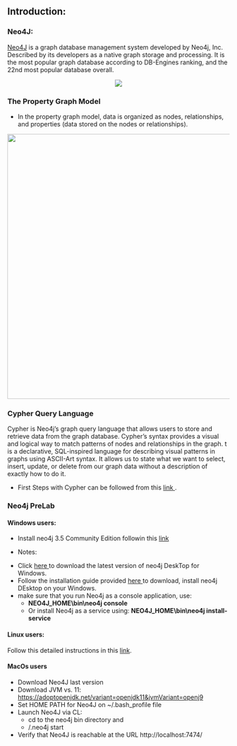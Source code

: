 ## Introduction:
### Neo4J:
   <a href="https://neo4j.com/">Neo4J</a>  is a graph database management system developed by Neo4j, Inc. Described by its developers as a native graph storage and processing. It is the most popular graph database according to DB-Engines ranking, and the 22nd most popular database overall.<br/>
<div style="text-align:center"><img src="https://neo4j.com/wp-content/themes/neo4jweb/assets/images/neo4j-logo-2015.png"></div>


### The Property Graph Model
* In the property graph model, data is organized as nodes, relationships, and properties (data stored on the nodes or relationships).

<div style="text-align:center"><img src= 'https://dist.neo4j.com/wp-content/uploads/property_graph_elements.jpg' width='600'></div>


###  Cypher Query Language

Cypher is Neo4j’s graph query language that allows users to store and retrieve data from the graph database. Cypher’s syntax provides a visual and logical way to match patterns of nodes and relationships in the graph.
t is a declarative, SQL-inspired language for describing visual patterns in graphs using ASCII-Art syntax. It allows us to state what we want to select, insert, update, or delete from our graph data without a description of exactly how to do it.

- First Steps with Cypher can be followed from this <a href='https://neo4j.com/developer/cypher/'>link </a>.

### Neo4j PreLab
#### Windows users:


- Install neo4j 3.5 Community Edition followin this <a href='https://neo4j.com/download-thanks/?edition=community&release=3.5.21&flavour=winzip&_ga=2.186751336.1137015944.1598288824-1813280835.1541597058'>link </a>

- Notes:

 * Click  <a href= 'https://neo4j.com/download-thanks-desktop/?edition=desktop&flavour=winstall64&release=1.3.4&offline=true'> here </a> to download the latest version of neo4j DeskTop for Windows.
 * Follow the installation guide provided <a href= 'https://neo4j.com/download-thanks-desktop/?edition=desktop&flavour=winstall64&release=1.3.4&offline=true#installation-guide' > here </a> to download, install neo4j DEsktop on your Windows.
 * make sure that you run Neo4j as a console application, use: 
     - <b> NEO4J_HOME\bin\neo4j console </b>
     - Or install Neo4j as a service using: <b>NEO4J_HOME\bin\neo4j install-service </b>
 
#### Linux users:

Follow this detailed instructions in this [link](https://neo4j.com/docs/operations-manual/current/installation/linux/).

#### MacOs users

- Download Neo4J last version
- Download JVM vs. 11: https://adoptopenjdk.net/variant=openjdk11&jvmVariant=openj9
- Set HOME PATH for Neo4J on ~/.bash_profile file
- Launch Neo4J via CL:
    - cd to the neo4j bin directory and
    -  /.neo4j start
- Verify that Neo4J is reachable at the URL  http://localhost:7474/
